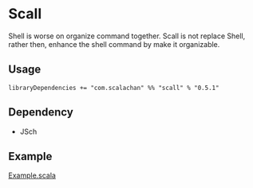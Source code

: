 # Scall
Shell is worse on organize command together. Scall is not replace Shell, rather then, enhance the shell command by make it organizable.

## Usage
`libraryDependencies += "com.scalachan" %% "scall" % "0.5.1"`

## Dependency
- JSch

## Example
[Example.scala](https://github.com/LoranceChen/scall/blob/master/src/test/scala/lorance/scall/TerminalTest.scala)

